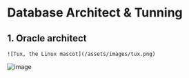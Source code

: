 # Database Architect & Tunning

## 1. Oracle architect

```
![Tux, the Linux mascot](/assets/images/tux.png)
```

![image](C:\Users\duyng\OneDrive\Desktop\Document\MD-document-interview\img\database\oracle-1.PNG)